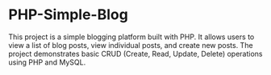 # PHP-Simple-Blog
This project is a simple blogging platform built with PHP. It allows users to view a list of blog posts, view individual posts, and create new posts. The project demonstrates basic CRUD (Create, Read, Update, Delete) operations using PHP and MySQL.
